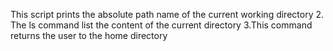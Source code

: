 This script prints the absolute path name of the current working directory
2. The ls command list the content of the current directory
3.This command returns the user to the home directory
